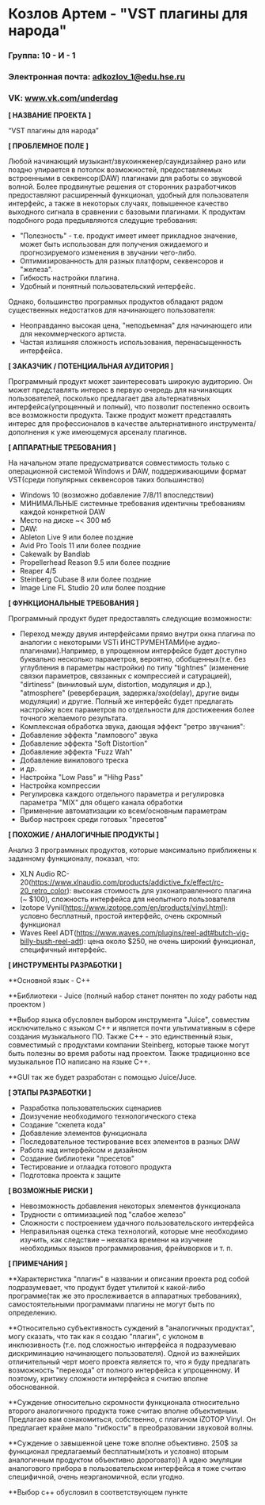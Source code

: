 # Козлов Артем - "VST плагины для народа"
### Группа: 10 - И - 1
### Электронная почта: adkozlov_1@edu.hse.ru
### VK: www.vk.com/underdag

**[ НАЗВАНИЕ ПРОЕКТА ]**

“VST плагины для народа”

**[ ПРОБЛЕМНОЕ ПОЛЕ ]**

Любой начинающий музыкант/звукоинженер/саундизайнер рано или поздно упирается в потолок возможностей, предоставляемых встроенными в секвенсор(DAW) плагинами для работы со звуковой волной. Более продвинутые решения от сторонних разработчиков предоставляют расширенный функционал, удобный для пользователя интерфейс, а также в некоторых случаях, 
повышенное качество выходного сигнала в сравнении с базовыми плагинами.
К продуктам подобного рода предъявляются следущие требования:
* "Полезность" - т.е. продукт имеет имеет прикладное значение, может быть использован для получения ожидаемого и прогнозируемого изменения в звучании чего-либо. 
* Оптимизированность для разных платформ, секвенсоров и "железа".
* Гибкость настройки плагина. 
* Удобный и понятный пользовательский интерфейс.

Однако, большинство програмных продуктов обладают рядом существенных недостатков для начинающего пользователя:

* Неоправданно высокая цена, "неподъемная" для начинающего или для некоммерческого артиста.
* Частая излишняя сложность использования, перенасыщенность интерфейса.

**[ ЗАКАЗЧИК / ПОТЕНЦИАЛЬНАЯ АУДИТОРИЯ ]**

Программный продукт может заинтересовать широкую аудиторию. Он может представлять интерес в первую очередь для начинающих пользователей, посколько предлагает два альтернативных интерфейса(упрощенный и полный), что позволит постепенно освоить все возможности продукта. Также продукт можетт представлять интерес для профессионалов в качестве альтернативного инструмента/дополнения к уже имеющемуся арсеналу плагинов.

**[ АППАРАТНЫЕ ТРЕБОВАНИЯ ]** 

На начальном этапе предусматриватся совместимость только с операционной системой Windows и DAW, поддерживающими формат VST(среди популярных секвенсоров таких большинство)

* Windows 10 (возможно добавление 7/8/11 впоследствии)
* МИНИМАЛЬНЫЕ системные требования идентичны требованиям каждой конкретной DAW
* Место на диске ~< 300 мб
* DAW:
* Ableton Live 9 или более поздние
* Avid Pro Tools 11 или более поздние
* Cakewalk by Bandlab
* Propellerhead Reason 9.5 или более поздние
* Reaper 4/5
* Steinberg Cubase 8 или более поздние
* Image Line FL Studio 20 или более поздние 

**[ ФУНКЦИОНАЛЬНЫЕ ТРЕБОВАНИЯ ]**

Программный продукт будет предоставлять следующие возможности:

* Переход между двумя интерфейсами прямо внутри окна плагина по аналогии с некоторыми VSTi ИНСТРУМЕНТАМИ(не аудио-плагинами).Например, в упрощенном интерфейсе будет доступно буквально несколько параметров, вероятно, обобщенных(т.е. без углубления в параметры настройки) по типу "tightnes" (изменение связки параметров, связанных с компрессией и сатурацией), "dirtiness" (виниловый шум, distortion,  модуляция и др.), "atmosphere" (реверберация, задержка/эхо(delay), другие виды модуляции) и другие. Полный же интерфейс будет предлагать настройку всех параметров по отдельности для достижеения более точного желаемого результата.
* Комплексная обработка звука, дающая эффект "ретро звучания":
* Добавление эффекта "лампового" звука
* Добавление эффекта "Soft Distortion"
* Добавление эффекта "Fuzz Wah"
* Добавление винилового треска
* и др.
* Настройка "Low Pass" и "Hihg Pass"
* Настройка компрессии
* Регулировка каждого отдельного параметра и регулировка параметра "MIX" для общего канала обработки
* Применение автоматизации ко всем/основным параметрам 
* Выбор настроек среди готовых "пресетов"

**[ ПОХОЖИЕ / АНАЛОГИЧНЫЕ ПРОДУКТЫ ]**

Анализ 3 программных продуктов, которые максимально приближены к заданному функционалу, показал, что:

* XLN Audio RC-20(https://www.xlnaudio.com/products/addictive_fx/effect/rc-20_retro_color): высокая стоимость для узконаправленного плагина (~ $100), сложность интерфейса для неопытного пользователя
* Izotope Vynil(https://www.izotope.com/en/products/vinyl.html): условно бесплатный, простой интерфейс, очень скромный функционал
* Waves Reel ADT(https://www.waves.com/plugins/reel-adt#butch-vig-billy-bush-reel-adt): цена около $250, не очень широкий функционал, специфичный интерфейс.

**[ ИНСТРУМЕНТЫ РАЗРАБОТКИ ]**

**Основной язык - С++

**Библиотеки - Juice (полный набор станет понятен по ходу работы над проектом )

**Выбор языка обусловлен выбором инструмента "Juice", совместим исключительно с языком C++ и является почти ультимативным в сфере создания музыкального ПО. Также C++ - это единственный язык, совместимый с продуктами компании Steinberg, которые также могут быть полезны во время работы над проектом. Также традиционно все музыкальное ПО написано на языке C++.

**GUI так же будет разработан с помощью Juice/Juce.

**[ ЭТАПЫ РАЗРАБОТКИ ]**

*	Разработка пользовательских сценариев
*	Доизучение необходимого технологического стека
* Создание "скелета кода"
* Добавление элементов функционала 
* Последовательное тестирование всех элементов в разных DAW
* Работа над интерфейсом и дизайном 
* Создание библиотеки "пресетов"
* Тестирование и отлаадка готового продукта 
*	Подготовка проекта к защите

**[ ВОЗМОЖНЫЕ РИСКИ ]**

*	Невозможность добавления некоторых элементов функционала 
*	Трудности с оптимизацией под "слабое железо"
*	Сложности с построением удачного пользовательского интерфейса 
*	Неправильная оценка стека технологий, которые мне необходимо изучить, как следствие – нехватка времени на изучение необходимых языков программирования, фреймворков и т. п.

**[ ПРИМЕЧАНИЯ ]**

**Характеристика "плагин" в названии и описании проекта род собой подразумевает, что продукт будет утилитой к какой-либо программе(так же это прослеживается в аппаратных требованиях), самостоятельными программами плагины не могут быть по определению.

**Относительно субъективность суждений в "аналогичных продуктах", могу сказать, что так как я создаю "плагин", с уклоном в инклюзивность (т.е. под сложностью интерфейса я подразумеваю дискриминацию начинающего пользователя). Одной из важнейших отличительный черт моего проекта является то, что я буду предлагать возможность "перехода" от полного интерфейса к упрощенному. И поэтому, критику сложности интерфейса я считаю вполне обоснованной.

**Суждение относительно скромности функционала относительно второго аналогичного продукта тоже считаю вполне объективным. Предлагаю вам ознакомиться, собственно, с плагином iZOTOP
Vinyl. Он предлагает крайне мало "гибкости" в преобразовании звуковой волны. 

**Суждение о завышенной цене тоже вполне объективно. 250$ за функционал предлагаемый бесплатным(хоть и условно) вторым аналогичным продуктом объективно дороговато))
А идею эмуляции аналогового прибора в пользовательском интерфейса я тоже считаю специфичной, очень неэрганомичной, если угодно. 

**Выбор с++ обусловил в соответствующем пункте 





